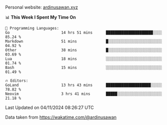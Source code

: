 Personal website: [ardinusawan.xyz](https://ardinusawan.xyz)

<!--START_SECTION:waka-->
📊 **This Week I Spent My Time On** 

```text
💬 Programming Languages: 
Go                       14 hrs 51 mins      █████████████████████░░░░   85.24 % 
Markdown                 51 mins             █░░░░░░░░░░░░░░░░░░░░░░░░   04.92 % 
Other                    38 mins             █░░░░░░░░░░░░░░░░░░░░░░░░   03.69 % 
Lua                      18 mins             ░░░░░░░░░░░░░░░░░░░░░░░░░   01.74 % 
Bash                     15 mins             ░░░░░░░░░░░░░░░░░░░░░░░░░   01.49 % 

🔥 Editors: 
GoLand                   13 hrs 43 mins      ████████████████████░░░░░   78.82 % 
Neovim                   3 hrs 41 mins       █████░░░░░░░░░░░░░░░░░░░░   21.18 % 
```


 Last Updated on 04/11/2024 08:26:27 UTC
<!--END_SECTION:waka-->
Data taken from https://wakatime.com/@ardinusawan
